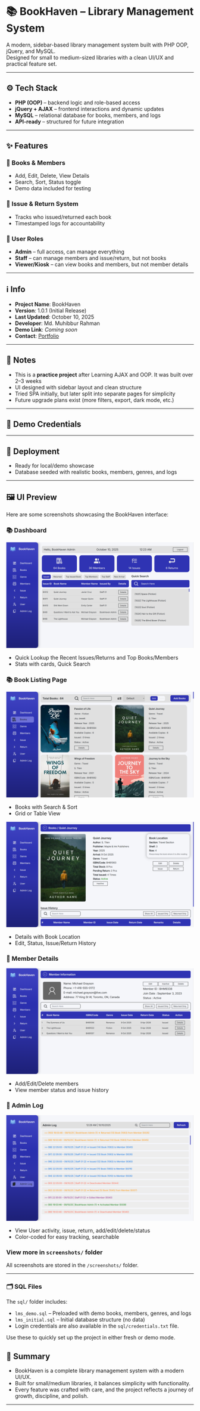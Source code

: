 # 📚 BookHaven – Library Management System

A modern, sidebar-based library management system built with PHP OOP, jQuery, and MySQL.  
Designed for small to medium-sized libraries with a clean UI/UX and practical feature set.

---

## ⚙️ Tech Stack

- **PHP (OOP)** – backend logic and role-based access
- **jQuery + AJAX** – frontend interactions and dynamic updates
- **MySQL** – relational database for books, members, and logs
- **API-ready** – structured for future integration

---

## ✨ Features

### 📘 Books & Members
- Add, Edit, Delete, View Details
- Search, Sort, Status toggle
- Demo data included for testing

### 🔄 Issue & Return System
- Tracks who issued/returned each book
- Timestamped logs for accountability

### 👥 User Roles
- **Admin** – full access, can manage everything
- **Staff** – can manage members and issue/return, but not books
- **Viewer/Kiosk** – can view books and members, but not member details

---
## ℹ️ Info

- **Project Name**: BookHaven  
- **Version**: 1.0.1 (Initial Release)  
- **Last Updated**: October 10, 2025  
- **Developer**: Md. Muhibbur Rahman
- **Demo Link**: *Coming soon*  
- **Contact**: [Portfolio](https://muhib68442.github.io/Portfolio)

---

## 🧠 Notes

- This is a **practice project** after Learning AJAX and OOP. It was built over 2–3 weeks
- UI designed with sidebar layout and clean structure
- Tried SPA initially, but later split into separate pages for simplicity
- Future upgrade plans exist (more filters, export, dark mode, etc.)

---
## 🔐 Demo Credentials



---
## 🚀 Deployment

- Ready for local/demo showcase
- Database seeded with realistic books, members, genres, and logs
---

## 🖼 UI Preview

Here are some screenshots showcasing the BookHaven interface:

### 📚 Dashboard
![Dashboard](screenshots/dashboard.png)
- Quick Lookup the Recent Issues/Returns and Top Books/Members
- Stats with cards, Quick Search

### 📚 Book Listing Page
![Books](screenshots/books.png)
- Books with Search & Sort
- Grid or Table View

![Book Details](screenshots/bookDetails.png)
- Details with Book Location
- Edit, Status, Issue/Return History

### 👥 Member Details
![Member Details](screenshots/memberDetails.png)
- Add/Edit/Delete members
- View member status and issue history

### 📝 Admin Log
![Admin Log](screenshots/adminLog.png)
- View User activity, issue, return, add/edit/delete/status
- Color-coded for easy tracking, searchable
### View more in `screenshots/` folder
All screenshots are stored in the `/screenshots/` folder.  

---

### 🗂 SQL Files

The `sql/` folder includes:
- `lms_demo.sql` – Preloaded with demo books, members, genres, and logs
- `lms_initial.sql` – Initial database structure (no data)
- Login credentials are also available in the `sql/credentials.txt` file.

Use these to quickly set up the project in either fresh or demo mode.

## 📌 Summary

- BookHaven is a complete library management system with a modern UI/UX.  
- Built for small/medium libraries, it balances simplicity with functionality.  
- Every feature was crafted with care, and the project reflects a journey of growth, discipline, and polish.
---

